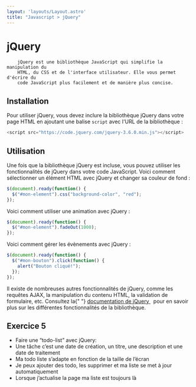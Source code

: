 ```yaml
---
layout: 'layouts/Layout.astro'
title: "Javascript > jQuery"
---
```

# jQuery

        jQuery est une bibliothèque JavaScript qui simplifie la manipulation du
        HTML, du CSS et de l'interface utilisateur. Elle vous permet d'écrire du
        code JavaScript plus facilement et de manière plus concise.

## Installation

Pour utiliser jQuery, vous devez inclure la bibliothèque jQuery dans
votre page HTML en ajoutant une balise <code>script</code> avec l'URL de
la bibliothèque :
```js
<script src="https://code.jquery.com/jquery-3.6.0.min.js"></script>
```

## Utilisation

Une fois que la bibliothèque jQuery est incluse, vous pouvez utiliser
les fonctionnalités de jQuery dans votre code JavaScript. Voici comment
sélectionner un élément HTML avec jQuery et changer sa couleur de fond :

```js
$(document).ready(function() {
  $("#mon-element").css("background-color", "red");
});
```
Voici comment utiliser une animation avec jQuery :
```js
$(document).ready(function() {
  $("#mon-element").fadeOut(1000);
});
```
Voici comment gérer les évènements avec jQuery :
```js
$(document).ready(function() {
  $("#mon-bouton").click(function() {
    alert("Bouton cliqué!");
  });
});
```
Il existe de nombreuses autres fonctionnalités de jQuery, comme les
requêtes AJAX, la manipulation du contenu HTML, la validation de
formulaire, etc. Consultez la{" "}
<a href="https://api.jquery.com/" target="_blank">
  documentation de jQuery
</a>
&nbsp; pour en savoir plus sur les différentes fonctionnalités de la
bibliothèque.

## Exercice 5

- Faire une “todo-list” avec jQuery:
- Une tâche c’est une date de création, un titre, une description et une date de traitement
- Ma todo liste s’adapte en fonction de la taille de l’écran
- Je peux ajouter des todo, les supprimer et ma liste se met à jour automatiquement
- Lorsque j’actualise la page ma liste est toujours là
